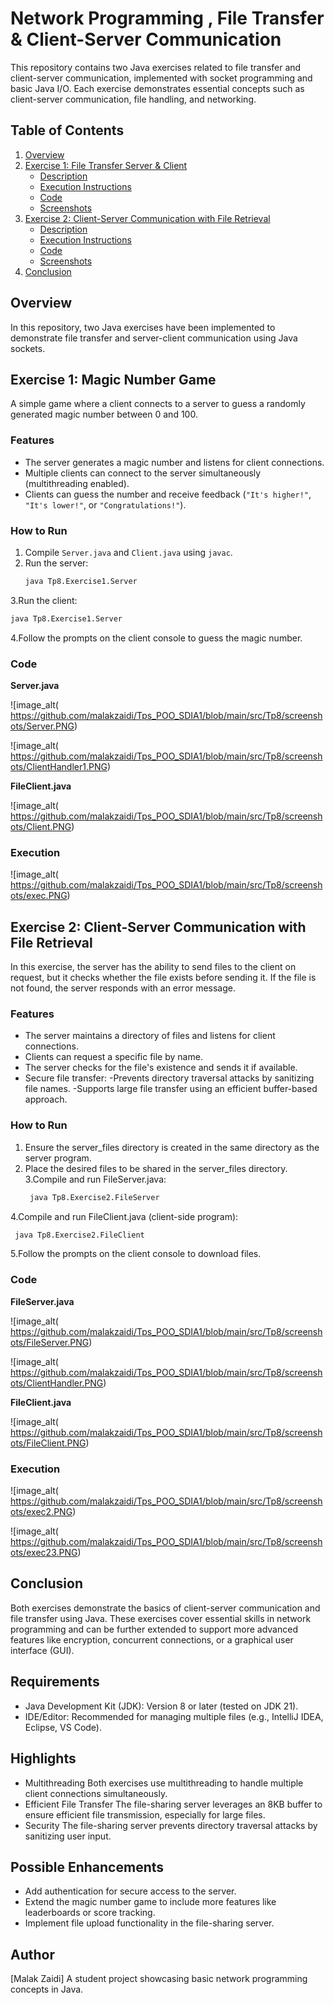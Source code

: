 # Network Programming , File Transfer & Client-Server Communication 

This repository contains two Java exercises related to file transfer and client-server communication, implemented with socket programming and basic Java I/O. Each exercise demonstrates essential concepts such as client-server communication, file handling, and networking.

## Table of Contents

1. [Overview](#overview)
2. [Exercise 1: File Transfer Server & Client](#exercise-1-file-transfer-server--client)
   - [Description](#description)
   - [Execution Instructions](#execution-instructions)
   - [Code](#code)
   - [Screenshots](#screenshots)
3. [Exercise 2: Client-Server Communication with File Retrieval](#exercise-2-client-server-communication-with-file-retrieval)
   - [Description](#description-1)
   - [Execution Instructions](#execution-instructions-1)
   - [Code](#code-1)
   - [Screenshots](#screenshots-1)
4. [Conclusion](#conclusion)


## Overview

In this repository, two Java exercises have been implemented to demonstrate file transfer and server-client communication using Java sockets.


## Exercise 1: Magic Number Game

A simple game where a client connects to a server to guess a randomly generated magic number between 0 and 100.

### **Features**
- The server generates a magic number and listens for client connections.
- Multiple clients can connect to the server simultaneously (multithreading enabled).
- Clients can guess the number and receive feedback (`"It's higher!"`, `"It's lower!"`, or `"Congratulations!"`).

### **How to Run**
1. Compile `Server.java` and `Client.java` using `javac`.
2. Run the server:
   ```bash
   java Tp8.Exercise1.Server
   ```
3.Run the client:
   ```bash
   java Tp8.Exercise1.Server
 ```
4.Follow the prompts on the client console to guess the magic number.

### **Code**
**Server.java**

   ![image_alt( https://github.com/malakzaidi/Tps_POO_SDIA1/blob/main/src/Tp8/screenshots/Server.PNG)

   ![image_alt( https://github.com/malakzaidi/Tps_POO_SDIA1/blob/main/src/Tp8/screenshots/ClientHandler1.PNG)
   
**FileClient.java**

   ![image_alt( https://github.com/malakzaidi/Tps_POO_SDIA1/blob/main/src/Tp8/screenshots/Client.PNG)

### **Execution**

   ![image_alt( https://github.com/malakzaidi/Tps_POO_SDIA1/blob/main/src/Tp8/screenshots/exec.PNG)

## Exercise 2: Client-Server Communication with File Retrieval

In this exercise, the server has the ability to send files to the client on request, but it checks whether the file exists before sending it. If the file is not found, the server responds with an error message.

### **Features**
- The server maintains a directory of files and listens for client connections.
- Clients can request a specific file by name.
- The server checks for the file's existence and sends it if available.
- Secure file transfer:
   -Prevents directory traversal attacks by sanitizing file names.
   -Supports large file transfer using an efficient buffer-based approach.

### **How to Run**
1. Ensure the server_files directory is created in the same directory as the server program.
2. Place the desired files to be shared in the server_files directory.
3.Compile and run FileServer.java:
   ```bash
    java Tp8.Exercise2.FileServer
   ```
4.Compile and run FileClient.java (client-side program):
   ```bash
    java Tp8.Exercise2.FileClient
   ```
5.Follow the prompts on the client console to download files.

### Code

**FileServer.java**

   ![image_alt( https://github.com/malakzaidi/Tps_POO_SDIA1/blob/main/src/Tp8/screenshots/FileServer.PNG)

   ![image_alt( https://github.com/malakzaidi/Tps_POO_SDIA1/blob/main/src/Tp8/screenshots/ClientHandler.PNG)
   
**FileClient.java**

   ![image_alt( https://github.com/malakzaidi/Tps_POO_SDIA1/blob/main/src/Tp8/screenshots/FileClient.PNG)


### Execution 
   ![image_alt( https://github.com/malakzaidi/Tps_POO_SDIA1/blob/main/src/Tp8/screenshots/exec2.PNG)

   ![image_alt( https://github.com/malakzaidi/Tps_POO_SDIA1/blob/main/src/Tp8/screenshots/exec23.PNG)

## Conclusion

Both exercises demonstrate the basics of client-server communication and file transfer using Java. These exercises cover essential skills in network programming and can be further extended to support more advanced features like encryption, concurrent connections, or a graphical user interface (GUI). 

## Requirements
- Java Development Kit (JDK): Version 8 or later (tested on JDK 21).
- IDE/Editor: Recommended for managing multiple files (e.g., IntelliJ IDEA, Eclipse, VS Code).

## Highlights
- Multithreading
Both exercises use multithreading to handle multiple client connections simultaneously.
- Efficient File Transfer
The file-sharing server leverages an 8KB buffer to ensure efficient file transmission, especially for large files.
- Security
The file-sharing server prevents directory traversal attacks by sanitizing user input.

## Possible Enhancements
- Add authentication for secure access to the server.
- Extend the magic number game to include more features like leaderboards or score tracking.
- Implement file upload functionality in the file-sharing server.

## Author
[Malak Zaidi]
A student project showcasing basic network programming concepts in Java.
